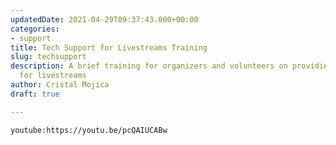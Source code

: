 ```yaml
---
updatedDate: 2021-04-29T09:37:43.000+00:00
categories:
- support
title: Tech Support for Livestreams Training
slug: techsupport
description: A brief training for organizers and volunteers on providing tech support
  for livestreams
author: Cristal Mojica
draft: true

---
```

`youtube:https://youtu.be/pcQAIUCABw`